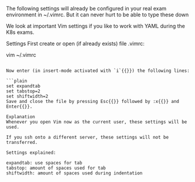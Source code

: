 The following settings will already be configured in your real exam environment in ~/.vimrc. But it can never hurt to be able to type these down

We look at important Vim settings if you like to work with YAML during the K8s exams.

Settings
First create or open (if already exists) file .vimrc:

vim ~/.vimrc
```{{exec}}

Now enter (in insert-mode activated with `i`{{}}) the following lines:

```plain
set expandtab
set tabstop=2
set shiftwidth=2
Save and close the file by pressing Esc{{}} followed by :x{{}} and Enter{{}}.

Explanation
Whenever you open Vim now as the current user, these settings will be used.

If you ssh onto a different server, these settings will not be transferred.

Settings explained:

expandtab: use spaces for tab
tabstop: amount of spaces used for tab
shiftwidth: amount of spaces used during indentation